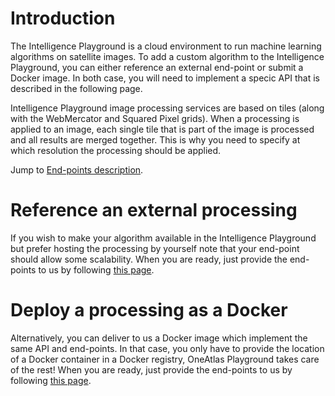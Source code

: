# Introduction

The Intelligence Playground is a cloud environment to run machine learning algorithms on satellite images. To add a custom algorithm to the Intelligence Playground, you can either reference an external end-point or submit a Docker image. In both case, you will need to implement a specic API that is described in the following page.

Intelligence Playground image processing services are based on tiles (along with the WebMercator and Squared Pixel grids). When a processing is applied to an image, each single tile that is part of the image is processed and all results are merged together. This is why you need to specify at which resolution the processing should be applied.

Jump to [End-points description](specs.md).

# Reference an external processing

If you wish to make your algorithm available in the Intelligence Playground but prefer hosting the processing by yourself note that your end-point should allow some scalability. When you are ready, just provide the end-points to us by following [this page](ready.md).

# Deploy a processing as a Docker

Alternatively, you can deliver to us a Docker image which implement the same API and end-points. In that case, you only have to provide the location of a Docker container in a Docker registry, OneAtlas Playground takes care of the rest! When you are ready, just provide the end-points to us by following [this page](ready.md).
